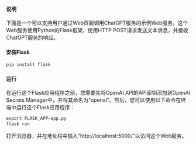 #### 说明
下面是一个可以支持用户通过Web页面调用ChatGPT服务的示例Web服务。这个Web服务使用Python的Flask框架，使用HTTP POST请求发送文本消息，并接收ChatGPT服务的响应。
#### 安装Flask
```python
pip install flask
```
#### 运行
在运行这个Flask应用程序之前，您需要先将OpenAI API的API密钥添加到OpenAI Secrets Manager中，并将其命名为“openai”。然后，您可以使用以下命令在终端中运行这个Flask应用程序：
```python
export FLASK_APP=app.py
flask run
```
打开浏览器，并在地址栏中输入“http://localhost:5000/”以访问这个Web服务。
